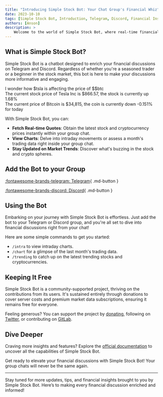```yaml
---
title: "Introducing Simple Stock Bot: Your Chat Group's Financial Whiz"
date: 2023-10-10
tags: [Simple Stock Bot, Introduction, Telegram, Discord, Financial Insights]
authors: [Anson]
description: >
    Welcome to the world of Simple Stock Bot, where real-time financial insights are integrated seamlessly into your group chats on Telegram and Discord!
---
```


## What is Simple Stock Bot?

Simple Stock Bot is a chatbot designed to enrich your financial discussions on Telegram and Discord. Regardless of whether you're a seasoned trader or a beginner in the stock market, this bot is here to make your discussions more informative and engaging.

<div class="phone">
    <div class="messages-wrapper">
        <div class="message to">
            I wonder how $tsla is affecting the price of $$btc
        </div>
        <div class="message from">
        The current stock price of Tesla Inc is $866.57, the stock is currently up 1.68%
        </div>
        <div class="message from">
        The current price of Bitcoin is $34,815, the coin is currently down -0.151% for today
        </div>
    </div>
</div>

With Simple Stock Bot, you can:
- **Fetch Real-time Quotes**: Obtain the latest stock and cryptocurrency prices instantly within your group chat.
- **View Charts**: Delve into intraday movements or assess a month's trading data right inside your group chat.
- **Stay Updated on Market Trends**: Discover what's buzzing in the stock and crypto spheres.

## Add the Bot to your Group

[:fontawesome-brands-telegram: Telegram](https://t.me/SimpleStockBot){ .md-button }

[:fontawesome-brands-discord: Discord](https://discordapp.com/api/oauth2/authorize?client_id=532045200823025666&permissions=36507338752&scope=bot){ .md-button }



## Using the Bot

Embarking on your journey with Simple Stock Bot is effortless. Just add the bot to your Telegram or Discord group, and you're all set to dive into financial discussions right from your chat!

Here are some simple commands to get you started:
- `/intra` to view intraday charts.
- `/chart` for a glimpse of the last month's trading data.
- `/trending` to catch up on the latest trending stocks and cryptocurrencies.

## Keeping It Free

Simple Stock Bot is a community-supported project, thriving on the contributions from its users. It's sustained entirely through donations to cover server costs and premium market data subscriptions, ensuring it remains free for everyone.

Feeling generous? You can support the project by [donating](https://simplestockbot.com/donate/), following on [Twitter](https://twitter.com/AnsonBiggs), or contributing on [GitLab](https://gitlab.com/simple-stock-bot).

## Dive Deeper

Craving more insights and features? Explore the [official documentation](https://simplestockbot.com/) to uncover all the capabilities of Simple Stock Bot.

Get ready to elevate your financial discussions with Simple Stock Bot! Your group chats will never be the same again.

---

Stay tuned for more updates, tips, and financial insights brought to you by Simple Stock Bot. Here’s to making every financial discussion enriched and informed!
